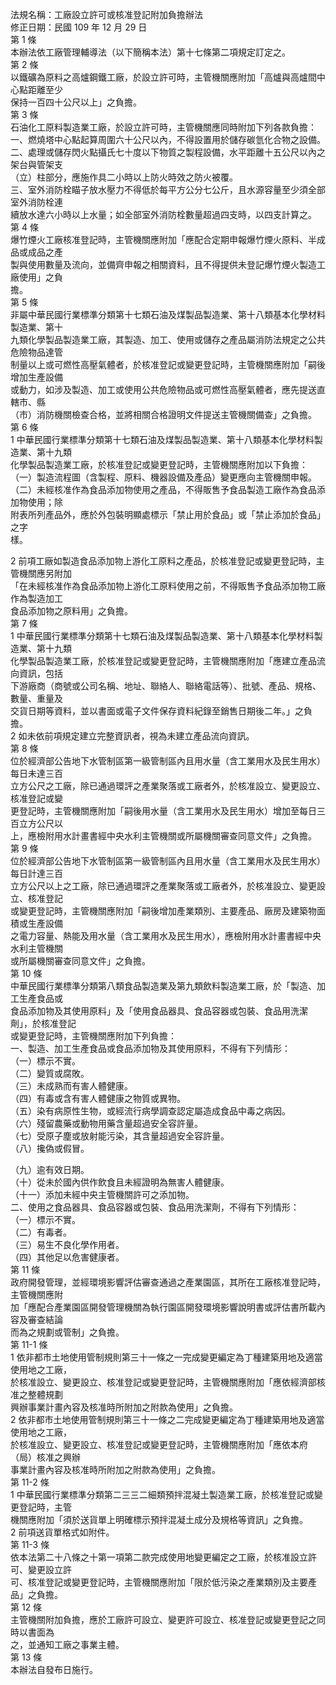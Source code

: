 法規名稱：工廠設立許可或核准登記附加負擔辦法  
修正日期：民國 109 年 12 月 29 日  
第 1 條  
本辦法依工廠管理輔導法（以下簡稱本法）第十七條第二項規定訂定之。  
第 2 條  
以鐵礦為原料之高爐鋼鐵工廠，於設立許可時，主管機關應附加「高爐與高爐間中心點距離至少  
保持一百四十公尺以上」之負擔。  
第 3 條  
石油化工原料製造業工廠，於設立許可時，主管機關應同時附加下列各款負擔：  
一、燃燒塔中心點起算周圍六十公尺以內，不得設置用於儲存碳氫化合物之設備。  
二、處理或儲存閃火點攝氏七十度以下物質之製程設備，水平距離十五公尺以內之架台與管架支  
（立）柱部分，應施作具二小時以上防火時效之防火被覆。  
三、室外消防栓瞄子放水壓力不得低於每平方公分七公斤，且水源容量至少須全部室外消防栓連  
續放水達六小時以上水量；如全部室外消防栓數量超過四支時，以四支計算之。  
第 4 條  
爆竹煙火工廠核准登記時，主管機關應附加「應配合定期申報爆竹煙火原料、半成品或成品之產  
製與使用數量及流向，並備齊申報之相關資料，且不得提供未登記爆竹煙火製造工廠使用」之負  
擔。  
第 5 條  
非屬中華民國行業標準分類第十七類石油及煤製品製造業、第十八類基本化學材料製造業、第十  
九類化學製品製造業工廠，其製造、加工、使用或儲存之產品屬消防法規定之公共危險物品達管  
制量以上或可燃性高壓氣體者，於核准登記或變更登記時，主管機關應附加「嗣後增加生產設備  
或動力，如涉及製造、加工或使用公共危險物品或可燃性高壓氣體者，應先提送直轄市、縣  
（市）消防機關檢查合格，並將相關合格證明文件提送主管機關備查」之負擔。  
第 6 條  
1 中華民國行業標準分類第十七類石油及煤製品製造業、第十八類基本化學材料製造業、第十九類  
化學製品製造業工廠，於核准登記或變更登記時，主管機關應附加以下負擔：  
（一）製造流程圖（含製程、原料、機器設備及產品）變更應向主管機關申報。  
（二）未經核准作為食品添加物使用之產品，不得販售予食品製造工廠作為食品添加物使用；除  
附表所列產品外，應於外包裝明顯處標示「禁止用於食品」或「禁止添加於食品」之字  
樣。  


2 前項工廠如製造食品添加物上游化工原料之產品，於核准登記或變更登記時，主管機關應另附加  
「在未經核准作為食品添加物上游化工原料使用之前，不得販售予食品添加物工廠作為製造加工  
食品添加物之原料用」之負擔。  
第 7 條  
1 中華民國行業標準分類第十七類石油及煤製品製造業、第十八類基本化學材料製造業、第十九類  
化學製品製造業工廠，於核准登記或變更登記時，主管機關應附加「應建立產品流向資訊，包括  
下游廠商（商號或公司名稱、地址、聯絡人、聯絡電話等）、批號、產品、規格、數量、重量及  
交貨日期等資料，並以書面或電子文件保存資料紀錄至銷售日期後二年。」之負擔。  
2 如未依前項規定建立完整資訊者，視為未建立產品流向資訊。  
第 8 條  
位於經濟部公告地下水管制區第一級管制區內且用水量（含工業用水及民生用水）每日未達三百  
立方公尺之工廠，除已通過環評之產業聚落或工廠者外，於核准設立、變更設立、核准登記或變  
更登記時，主管機關應附加「嗣後用水量（含工業用水及民生用水）增加至每日三百立方公尺以  
上，應檢附用水計畫書經中央水利主管機關或所屬機關審查同意文件」之負擔。  
第 9 條  
位於經濟部公告地下水管制區第一級管制區內且用水量（含工業用水及民生用水）每日計達三百  
立方公尺以上之工廠，除已通過環評之產業聚落或工廠者外，於核准設立、變更設立、核准登記  
或變更登記時，主管機關應附加「嗣後增加產業類別、主要產品、廠房及建築物面積或生產設備  
之電力容量、熱能及用水量（含工業用水及民生用水），應檢附用水計畫書經中央水利主管機關  
或所屬機關審查同意文件」之負擔。  
第 10 條  
中華民國行業標準分類第八類食品製造業及第九類飲料製造業工廠，於「製造、加工生產食品或  
食品添加物及其使用原料」及「使用食品器具、食品容器或包裝、食品用洗潔劑」，於核准登記  
或變更登記時，主管機關應附加下列負擔：  
一、製造、加工生產食品或食品添加物及其使用原料，不得有下列情形：  
（一）標示不實。  
（二）變質或腐敗。  
（三）未成熟而有害人體健康。  
（四）有毒或含有害人體健康之物質或異物。  
（五）染有病原性生物，或經流行病學調查認定屬造成食品中毒之病因。  
（六）殘留農藥或動物用藥含量超過安全容許量。  
（七）受原子塵或放射能污染，其含量超過安全容許量。  
（八）攙偽或假冒。  


（九）逾有效日期。  
（十）從未於國內供作飲食且未經證明為無害人體健康。  
（十一）添加未經中央主管機關許可之添加物。  
二、使用之食品器具、食品容器或包裝、食品用洗潔劑，不得有下列情形：  
（一）標示不實。  
（二）有毒者。  
（三）易生不良化學作用者。  
（四）其他足以危害健康者。  
第 11 條  
政府開發管理，並經環境影響評估審查通過之產業園區，其所在工廠核准登記時，主管機關應附  
加「應配合產業園區開發管理機關為執行園區開發環境影響說明書或評估書所載內容及審查結論  
而為之規劃或管制」之負擔。  
第 11-1 條  
1 依非都市土地使用管制規則第三十一條之一完成變更編定為丁種建築用地及適當使用地之工廠，  
於核准設立、變更設立、核准登記或變更登記時，主管機關應附加「應依經濟部核准之整體規劃  
興辦事業計畫內容及核准時所附加之附款為使用」之負擔。  
2 依非都市土地使用管制規則第三十一條之二完成變更編定為丁種建築用地及適當使用地之工廠，  
於核准設立、變更設立、核准登記或變更登記時，主管機關應附加「應依本府（局）核准之興辦  
事業計畫內容及核准時所附加之附款為使用」之負擔。  
第 11-2 條  
1 中華民國行業標準分類第二三三二細類預拌混凝土製造業工廠，於核准登記或變更登記時，主管  
機關應附加「須於送貨單上明確標示預拌混凝土成分及規格等資訊」之負擔。  
2 前項送貨單格式如附件。  
第 11-3 條  
依本法第二十八條之十第一項第二款完成使用地變更編定之工廠，於核准設立許可、變更設立許  
可、核准登記或變更登記時，主管機關應附加「限於低污染之產業類別及主要產品」之負擔。  
第 12 條  
主管機關附加負擔，應於工廠許可設立、變更許可設立、核准登記或變更登記之同時以書面為  
之，並通知工廠之事業主體。  
第 13 條  
本辦法自發布日施行。  


